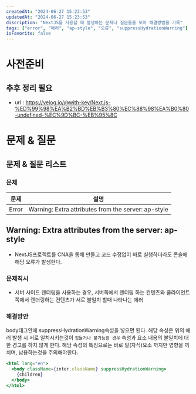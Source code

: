 ```yaml
---
createdAt: "2024-06-27 15:23:53"
updatedAt: "2024-06-27 15:23:53"
discription: "NextJS를 사용할 때 발생하는 문제나 질문들을 모아 해결방법을 기록"
tags: ["error", "에러", "ap-style", "오류", "suppressHydrationWarning"]
isFavorite: false
---
```


# 사전준비

## 추후 정리 필요

- url : https://velog.io/@with-key/Next.js-%ED%99%98%EA%B2%BD%EB%B3%80%EC%88%98%EA%B0%80-undefined-%EC%9D%BC-%EB%95%8C

# 문제 & 질문

## 문제 & 질문 리스트

### 문제

| 문제  | 설명                                                |
| ----- | --------------------------------------------------- |
| Error | Warning: Extra attributes from the server: ap-style |

## Warning: Extra attributes from the server: ap-style

- NextJS프로젝트를 CNA을 통해 만들고 코드 수정없이 바로 실행하더라도 콘솔에 해당 오류가 발생한다.

### 문제직시

- 서버 사이드 렌더링을 사용하는 경우, 서버쪽에서 렌더링 하는 컨텐츠와 클라이언트쪽에서 렌더링하는 컨텐츠가 서로 불일치 할때 나타나는 에러

### 해결방안

body태그안에 suppressHydrationWarning속성을 넣으면 된다. 해당 속성은 위의 에러 발생 시 서로 일치시키는것이 `힘들거나 불가능할 경우` 속성과 요소 내용의 불일치에 대한 경고를 하지 않게 한다. 해당 속성의 특징으로는 바로 밑(자식)요소 까지만 영향을 끼치며, 남용하는것을 주의해야한다.

```jsx
<html lang="en">
  <body className={inter.className} suppressHydrationWarning>
    {children}
  </body>
</html>
```
